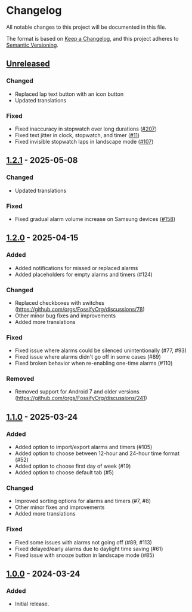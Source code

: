 # Changelog

All notable changes to this project will be documented in this file.

The format is based on [Keep a Changelog](https://keepachangelog.com/en/1.1.0/),
and this project adheres to [Semantic Versioning](https://semver.org/spec/v2.0.0.html).

## [Unreleased]

### Changed

- Replaced lap text button with an icon button
- Updated translations

### Fixed

- Fixed inaccuracy in stopwatch over long durations ([#207])
- Fixed text jitter in clock, stopwatch, and timer ([#11])
- Fixed invisible stopwatch laps in landscape mode ([#107])

## [1.2.1] - 2025-05-08

### Changed

- Updated translations

### Fixed

- Fixed gradual alarm volume increase on Samsung devices ([#158])

## [1.2.0] - 2025-04-15

### Added

- Added notifications for missed or replaced alarms
- Added placeholders for empty alarms and timers (#124)

### Changed

- Replaced checkboxes with switches (https://github.com/orgs/FossifyOrg/discussions/78)
- Other minor bug fixes and improvements
- Added more translations

### Fixed

- Fixed issue where alarms could be silenced unintentionally (#77, #93)
- Fixed issue where alarms didn't go off in some cases (#89)
- Fixed broken behavior when re-enabling one-time alarms (#110)

### Removed

- Removed support for Android 7 and older
  versions (https://github.com/orgs/FossifyOrg/discussions/241)

## [1.1.0] - 2025-03-24

### Added

- Added option to import/export alarms and timers (#105)
- Added option to choose between 12-hour and 24-hour time format (#52)
- Added option to choose first day of week (#19)
- Added option to choose default tab (#5)

### Changed

- Improved sorting options for alarms and timers (#7, #8)
- Other minor fixes and improvements
- Added more translations

### Fixed

- Fixed some issues with alarms not going off (#89, #113)
- Fixed delayed/early alarms due to daylight time saving (#61)
- Fixed issue with snooze button in landscape mode (#85)

## [1.0.0] - 2024-03-24

### Added

- Initial release.

[Unreleased]: https://github.com/FossifyOrg/Clock/compare/1.2.1...HEAD
[1.2.1]: https://github.com/FossifyOrg/Clock/compare/1.2.0...1.2.1
[1.2.0]: https://github.com/FossifyOrg/Clock/compare/1.1.0...1.2.0
[1.1.0]: https://github.com/FossifyOrg/Clock/compare/1.0.0...1.1.0
[1.0.0]: https://github.com/FossifyOrg/Clock/releases/tag/1.0.0

[#11]: https://github.com/FossifyOrg/Clock/issues/11
[#107]: https://github.com/FossifyOrg/Clock/issues/107
[#158]: https://github.com/FossifyOrg/Clock/issues/158
[#207]: https://github.com/FossifyOrg/Clock/issues/207
